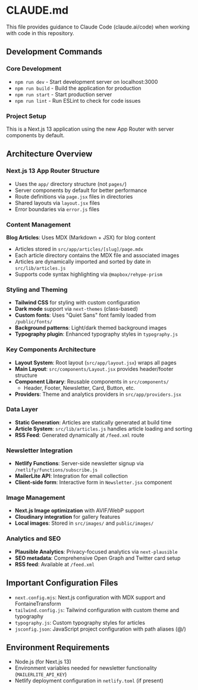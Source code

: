 # CLAUDE.md

This file provides guidance to Claude Code (claude.ai/code) when working with code in this repository.

## Development Commands

### Core Development
- `npm run dev` - Start development server on localhost:3000
- `npm run build` - Build the application for production
- `npm run start` - Start production server
- `npm run lint` - Run ESLint to check for code issues

### Project Setup
This is a Next.js 13 application using the new App Router with server components by default.

## Architecture Overview

### Next.js 13 App Router Structure
- Uses the `app/` directory structure (not `pages/`)
- Server components by default for better performance
- Route definitions via `page.jsx` files in directories
- Shared layouts via `layout.jsx` files
- Error boundaries via `error.js` files

### Content Management
**Blog Articles**: Uses MDX (Markdown + JSX) for blog content
- Articles stored in `src/app/articles/[slug]/page.mdx`
- Each article directory contains the MDX file and associated images
- Articles are dynamically imported and sorted by date in `src/lib/articles.js`
- Supports code syntax highlighting via `@mapbox/rehype-prism`

### Styling and Theming
- **Tailwind CSS** for styling with custom configuration
- **Dark mode** support via `next-themes` (class-based)
- **Custom fonts**: Uses "Quiet Sans" font family loaded from `/public/fonts/`
- **Background patterns**: Light/dark themed background images
- **Typography plugin**: Enhanced typography styles in `typography.js`

### Key Components Architecture
- **Layout System**: Root layout (`src/app/layout.jsx`) wraps all pages
- **Main Layout**: `src/components/Layout.jsx` provides header/footer structure
- **Component Library**: Reusable components in `src/components/`
  - Header, Footer, Newsletter, Card, Button, etc.
- **Providers**: Theme and analytics providers in `src/app/providers.jsx`

### Data Layer
- **Static Generation**: Articles are statically generated at build time
- **Article System**: `src/lib/articles.js` handles article loading and sorting
- **RSS Feed**: Generated dynamically at `/feed.xml` route

### Newsletter Integration
- **Netlify Functions**: Server-side newsletter signup via `/netlify/functions/subscribe.js`
- **MailerLite API**: Integration for email collection
- **Client-side form**: Interactive form in `Newsletter.jsx` component

### Image Management  
- **Next.js Image optimization** with AVIF/WebP support
- **Cloudinary integration** for gallery features
- **Local images**: Stored in `src/images/` and `public/images/`

### Analytics and SEO
- **Plausible Analytics**: Privacy-focused analytics via `next-plausible`
- **SEO metadata**: Comprehensive Open Graph and Twitter card setup
- **RSS feed**: Available at `/feed.xml`

## Important Configuration Files
- `next.config.mjs`: Next.js configuration with MDX support and FontaineTransform
- `tailwind.config.js`: Tailwind configuration with custom theme and typography
- `typography.js`: Custom typography styles for articles
- `jsconfig.json`: JavaScript project configuration with path aliases (@/)

## Environment Requirements
- Node.js (for Next.js 13)
- Environment variables needed for newsletter functionality (`MAILERLITE_API_KEY`)
- Netlify deployment configuration in `netlify.toml` (if present)